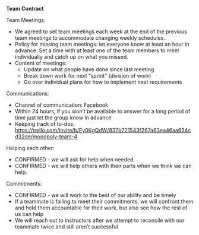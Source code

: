**Team Contract**

Team Meetings: 
* We agreed to set team meetings each week at the end of the previous team meetings to accommodate changing weekly schedules.
* Policy for missing team meetings: let everyone know at least an hour in advance.  Set a time with at least one of the team members to meet individually and catch up on what you missed. 
* Content of meetings:
    * Update on what people have done since last meeting
    * Break down work for next “sprint” (division of work) 
    * Go over individual plans for how to implement next requirements
    
    
Communications:

* Channel of communication: Facebook
* Within 24 hours, if you won’t be available to answer for a long period of time just let the group know in advance
* Keeping track of to-dos: https://trello.com/invite/b/Ey0KgQdW/837b721543f267a63ea46aa654cd32de/monopoly-team-4 

Helping each other:

* CONFIRMED - we will ask for help when needed.
* CONFIRMED - we will help others with their parts when we think we can help.

Commitments:

* CONFIRMED - we will work to the best of our ability and be timely
* If a teammate is failing to meet their commitments, we will confront them and hold them accountable for their work, but also see how the rest of us can help
* We will reach out to instructors after we attempt to reconcile with our teammate twice and still aren’t successful
